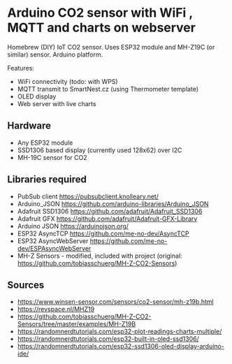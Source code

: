 # Arduino CO2 sensor with WiFi , MQTT and charts on webserver

Homebrew (DIY) IoT CO2 sensor. Uses ESP32 module and MH-Z19C (or similar) sensor. Arduino platform.

Features:
- WiFi connectivity (todo: with WPS)
- MQTT transmit to SmartNest.cz (using Thermometer template)
- OLED display
- Web server with live charts

## Hardware

- Any ESP32 module
- SSD1306 based display (currently used 128x62) over I2C
- MH-19C sensor for CO2

## Libraries required

- PubSub client https://pubsubclient.knolleary.net/
- Arduino_JSON https://github.com/arduino-libraries/Arduino_JSON
- Adafruit SSD1306 https://github.com/adafruit/Adafruit_SSD1306
- Adafruit GFX https://github.com/adafruit/Adafruit-GFX-Library
- Arduino JSON https://arduinojson.org/
- ESP32 AsyncTCP https://github.com/me-no-dev/AsyncTCP
- ESP32 AsyncWebServer https://github.com/me-no-dev/ESPAsyncWebServer
- MH-Z Sensors - modified, included with project (original: https://github.com/tobiasschuerg/MH-Z-CO2-Sensors)

## Sources

- https://www.winsen-sensor.com/sensors/co2-sensor/mh-z19b.html
- https://revspace.nl/MHZ19
- https://github.com/tobiasschuerg/MH-Z-CO2-Sensors/tree/master/examples/MH-Z19B
- https://randomnerdtutorials.com/esp32-plot-readings-charts-multiple/
- https://randomnerdtutorials.com/esp32-built-in-oled-ssd1306/
- https://randomnerdtutorials.com/esp32-ssd1306-oled-display-arduino-ide/
